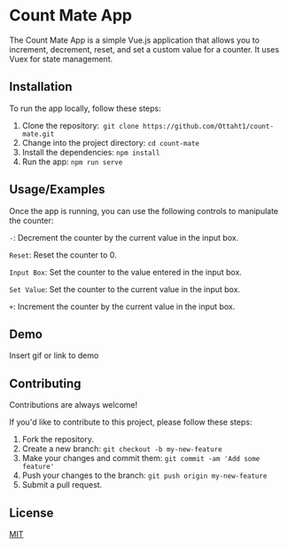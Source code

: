 
# Count Mate App

The Count Mate App is a simple Vue.js application that allows you to increment, decrement, reset, and set a custom value for a counter. It uses Vuex for state management.


## Installation
To run the app locally, follow these steps:

1. Clone the repository:` git clone https://github.com/Ottaht1/count-mate.git`
2. Change into the project directory: `cd count-mate`
3. Install the dependencies: `npm install`
4. Run the app: `npm run serve`
    
## Usage/Examples

Once the app is running, you can use the following controls to manipulate the counter:

`-`: Decrement the counter by the current value in the input box.

`Reset`: Reset the counter to 0.

`Input Box`: Set the counter to the value entered in the input box.

`Set Value`: Set the counter to the current value in the input box.

`+`: Increment the counter by the current value in the input box.


## Demo

Insert gif or link to demo


## Contributing

Contributions are always welcome!

If you'd like to contribute to this project, please follow these steps:

1. Fork the repository.
2. Create a new branch: `git checkout -b my-new-feature`
3. Make your changes and commit them: `git commit -am 'Add some feature'`
4. Push your changes to the branch: `git push origin my-new-feature`
5. Submit a pull request.

## License

[MIT](https://choosealicense.com/licenses/mit/)
